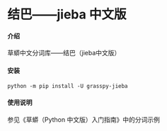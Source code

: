 # 结巴——jieba 中文版

#### 介绍
草蟒中文分词库——结巴（jieba中文版）

#### 安装

`python -m pip install -U grasspy-jieba`

#### 使用说明

参见《草蟒（Python 中文版）入门指南》中的分词示例
